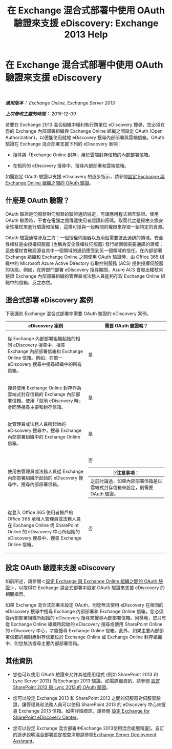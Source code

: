 ﻿---
title: '在 Exchange 混合式部署中使用 OAuth 驗證來支援 eDiscovery: Exchange 2013 Help'
TOCTitle: 在 Exchange 混合式部署中使用 OAuth 驗證來支援 eDiscovery
ms:assetid: b069f8db-fbe1-4047-ad97-d00172ee6a12
ms:mtpsurl: https://technet.microsoft.com/zh-tw/library/Dn497703(v=EXCHG.150)
ms:contentKeyID: 61290502
ms.date: 05/21/2018
mtps_version: v=EXCHG.150
ms.translationtype: MT
---

# 在 Exchange 混合式部署中使用 OAuth 驗證來支援 eDiscovery

 

_**適用版本：** Exchange Online, Exchange Server 2013_

_**上次修改主題的時間：** 2016-12-09_

若要在 Exchange 2013 混合組織中順利執行跨單位 eDiscovery 搜尋，您必須在您的 Exchange 內部部署組織與 Exchange Online 組織之間設定 OAuth (Open Authorization)，以便能使用就地 eDiscovery 搜尋內部部署與雲端信箱。OAuth 驗證在 Exchange 混合部署支援下列的 eDiscovery 案例：

  - 搜尋將「Exchange Online 封存」用於雲端封存信箱的內部部署信箱。

  - 在相同的 eDiscovery 搜尋中，搜尋內部部署和雲端信箱。

如需設定 OAuth 驗證以支援 eDiscovery 的逐步指示，請參閱[設定 Exchange 與 Exchange Online 組織之間的 OAuth 驗證](configure-oauth-authentication-between-exchange-and-exchange-online-organizations-exchange-2013-help.md)。

## 什麼是 OAuth 驗證？

OAuth 驗證是伺服器對伺服器的驗證通訊協定，可讓應用程式相互驗證。使用 OAuth 驗證時，不會在電腦之間傳遞使用者認證和密碼。取而代之是經由交換安全性權杖來進行驗證和授權，這樣可授與一段時間的權限來存取一組特定的資源。

OAuth 驗證通常涉及三方：一個授權伺服器以及兩個需要彼此通訊的領域。安全性權杖是由授權伺服器 (也稱為安全性權杖伺服器) 發行給兩個需要通訊的領域；這些權杖會確認源自其中一個領域的通訊應受到另一個領域的信任。在內部部署 Exchange 組織和 Exchange Online 之間使用 OAuth 驗證時，由 Office 365 組織中的 Microsoft Azure Active Directory 存取控制服務 (ACS) 提供授權伺服器的功能。例如，在跨部門部署 eDiscovery 搜尋期間，Azure ACS 會發出權杖來驗證 Exchange 內部部署組織的管理員或法務人員能夠存取 Exchange Online 組織中的信箱，反之亦然。

## 混合式部署 eDiscovery 案例

下表識別 Exchange 混合式部署中需要 OAuth 驗證的 eDiscovery 案例。


<table>
<colgroup>
<col style="width: 50%" />
<col style="width: 50%" />
</colgroup>
<thead>
<tr class="header">
<th>eDiscovery 案例</th>
<th>需要 OAuth 驗證嗎？</th>
</tr>
</thead>
<tbody>
<tr class="odd">
<td><p>從 Exchange 內部部署組織起始的相同 eDiscovery 搜尋中，搜尋 Exchange 內部部署信箱和 Exchange Online 信箱。例如，在單一 eDiscovery 搜尋中搜尋組織中的所有信箱。</p></td>
<td><p>是</p></td>
</tr>
<tr class="even">
<td><p>搜尋使用 Exchange Online 封存作為雲端式封存信箱的 Exchange 內部部署信箱。使用「就地 eDiscovery 時」會同時搜尋主要和封存信箱。</p></td>
<td><p>是</p></td>
</tr>
<tr class="odd">
<td><p>從管理員或法務人員所起始的 eDiscovery 搜尋中，搜尋 Exchange 內部部署組織中的 Exchange Online 信箱。</p></td>
<td><p>是</p></td>
</tr>
<tr class="even">
<td><p>使用由管理員或法務人員從 Exchange 內部部署組織所起始的 eDiscovery 搜尋中，搜尋內部部署信箱。</p></td>
<td><p>否</p>
<table>
<thead>
<tr class="header">
<th><img src="images/Bb124558.note(EXCHG.150).gif" title="注意事項" alt="注意事項" />注意事項：</th>
</tr>
</thead>
<tbody>
<tr class="odd">
<td>之前討論過，如果內部部署信箱是以雲端式封存信箱來設定，則需要 OAuth 驗證。</td>
</tr>
</tbody>
</table>

</td>
</tr>
<tr class="odd">
<td><p>從登入 Office 365 使用者帳戶的 Office 365 承租人管理員或法務人員在 Exchange Online 或 SharePoint Online 的 eDiscovery 中心所起始的 eDiscovery 搜尋中，搜尋 Exchange Online 信箱。</p></td>
<td><p>否</p></td>
</tr>
</tbody>
</table>


## 設定 OAuth 驗證來支援 eDiscovery

如前所述，請參閱＜[設定 Exchange 與 Exchange Online 組織之間的 OAuth 驗證](configure-oauth-authentication-between-exchange-and-exchange-online-organizations-exchange-2013-help.md)＞，以取得在 Exchange 混合式部署中設定 OAuth 驗證來支援 eDiscovery 的相關指示。

如果 Exchange 混合式部署未設定 OAuth，則您無法使用 eDiscovery 在相同的 eDiscovery 搜尋中搜尋 Exchange 內部部署和 Exchange Online 信箱。您必須從內部部署組織所起始的 eDiscovery 搜尋來搜尋內部部署信箱。同樣地，您只有從 Exchange Online 組織所起始的 eDiscovery 搜尋或使用 SharePoint Online 的 eDiscovery 中心，才能搜尋 Exchange Online 信箱。此外，如果主要內部部署信箱的相對應封存信箱位於 Exchange Online 或 Exchange Online 封存組織中，則您無法搜尋主要內部部署信箱。

## 其他資訊

  - 您也可以使用 OAuth 驗證來允許其他應用程式 (例如 SharePoint 2013 和 Lync Server 2013) 向 Exchange 2013 驗證。如需詳細資訊，請參閱 [設定 SharePoint 2013 與 Lync 2013 的 OAuth 驗證](configure-oauth-authentication-with-sharepoint-2013-and-lync-2013-exchange-2013-help.md)。

  - 您可以設定 Exchange 2013 和 SharePoint 2013 之間的伺服器對伺服器驗證，讓管理員和法務人員可以使用 SharePoint 2013 的 eDiscovery 中心來搜尋 Exchange 2013 信箱。如需詳細資訊，請參閱 [設定 Exchange for SharePoint eDiscovery Center](configure-exchange-for-sharepoint-ediscovery-center-exchange-2013-help.md)。

  - 您可以設定 Exchange 混合部署中Exchange 2013使用混合組態精靈\]。自訂的逐步說明混合部署設定檢查清單請參閱[Exchange Server Deployment Assistant](https://go.microsoft.com/fwlink/p/?linkid=277105)。

